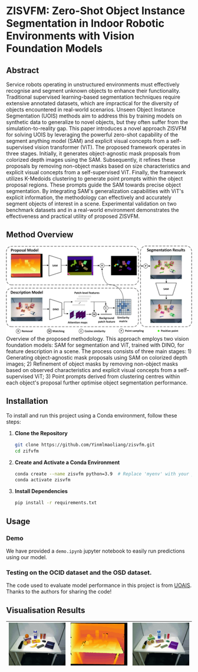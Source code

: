 # ZISVFM: Zero-Shot Object Instance Segmentation in Indoor Robotic Environments with Vision Foundation Models

## Abstract
Service robots operating in unstructured environments must effectively recognise and segment unknown objects to enhance their functionality. Traditional supervised learning-based segmentation techniques require extensive annotated datasets, which are impractical for the diversity of objects encountered in real-world scenarios. Unseen Object Instance Segmentation (UOIS) methods aim to address this by training models on synthetic data to generalize to novel objects, but they often suffer from the simulation-to-reality gap. This paper introduces a novel approach ZISVFM for solving UOIS by leveraging the powerful zero-shot capability of the segment anything model (SAM) and explicit visual concepts from a self-supervised vision transformer (ViT). The proposed framework operates in three stages. Initially, it generates object-agnostic mask proposals from colorized depth images using the SAM. Subsequently, it refines these proposals by removing non-object masks based on size characteristics and explicit visual concepts from a self-supervised ViT. Finally, the framework utilizes K-Medoids clustering to generate point prompts within the object proposal regions. These prompts guide the SAM towards precise object segmentation. By integrating SAM's generalization capabilities with ViT's explicit information, the methodology can effectively and accurately segment objects of interest in a scene. Experimental validation on two benchmark datasets and in a real-world environment demonstrates the effectiveness and practical utility of proposed ZISVFM.

## Method Overview
![Method Overview](./media/zisvfm.png)
Overview of the proposed methodology. This approach employs two vision foundation models: SAM for segmentation and ViT, trained with DINO, for feature description in a scene. The process consists of three main stages: 1) Generating object-agnostic mask proposals using SAM on colorized depth images; 2) Refinement of object masks by removing non-object masks based on observed characteristics and explicit visual concepts from a self-supervised ViT; 3) Point prompts derived from clustering centres within each object's proposal further optimise object segmentation performance.

## Installation
To install and run this project using a Conda environment, follow these steps:
1. **Clone the Repository**
   ```bash
   git clone https://github.com/Yinmlmaoliang/zisvfm.git
   cd zifvfm
   ```
2. **Create and Activate a Conda Environment**
   ```bash
   conda create --name zisvfm python=3.9  # Replace 'myenv' with your preferred env name
   conda activate zisvfm
   ```
3. **Install Dependencies**
   ```bash
   pip install -r requirements.txt
   ```
## Usage
### Demo
We have provided a `demo.ipynb` jupyter notebook to easily run predictions using our model.
### Testing on the OCID dataset and the OSD dataset.
The code used to evaluate model performance in this project is from [UOAIS](https://github.com/gist-ailab/uoais). Thanks to the authors for sharing the code!
## Visualisation Results
| ![fig1](./media/fig1.gif) | ![fig2](./media/fig2.gif) | ![fig3](./media/fig3.gif) |
|:-:|:-:|:-:|
